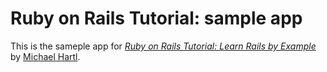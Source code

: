 # Ruby on Rails Tutorial: sample app

This is the sameple app for
[*Ruby on Rails Tutorial: Learn Rails by Example*](http://railstutorial.org/)
by [Michael Hartl](http://michaelhartl.com/).